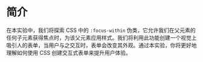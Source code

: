 # 简介

在本实验中，我们将探索 CSS 中的 `:focus-within` 伪类，它允许我们在父元素的任何子元素获得焦点时，为该父元素应用样式。我们将利用此功能创建一个视觉上吸引人的表单，当用户与之交互时，表单会改变其外观。通过本实验，你将更好地理解如何使用 CSS 创建交互式表单来提升用户体验。
